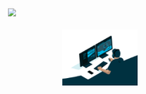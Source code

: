<h1 align="center"> <a href="https://sunguoqi.com/"> <img src="https://readme-typing-svg.herokuapp.com/?lines=fmt.println(%22Hello%2C%20World!%22);眉目舒展，顺问冬安!&center=true&size=27"> </a> </h1>
<div align=right ><img src="https://github.com/TomLiYouXiu/TomLiYouXiu/blob/main/code.gif" width=30%></div>
